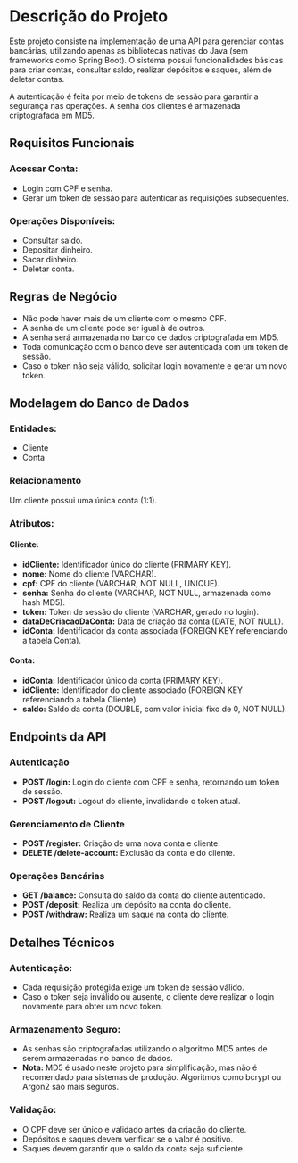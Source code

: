 <h1>Descrição do Projeto</h1>
    <p>Este projeto consiste na implementação de uma API para gerenciar contas bancárias, utilizando apenas as bibliotecas nativas do Java (sem frameworks como Spring Boot). O sistema possui funcionalidades básicas para criar contas, consultar saldo, realizar depósitos e saques, além de deletar contas.</p>
    <p>A autenticação é feita por meio de tokens de sessão para garantir a segurança nas operações. A senha dos clientes é armazenada criptografada em MD5.</p>

<h2>Requisitos Funcionais</h2>
    <h3>Acessar Conta:</h3>
    <ul>
        <li>Login com CPF e senha.</li>
        <li>Gerar um token de sessão para autenticar as requisições subsequentes.</li>
    </ul>
    <h3>Operações Disponíveis:</h3>
    <ul>
        <li>Consultar saldo.</li>
        <li>Depositar dinheiro.</li>
        <li>Sacar dinheiro.</li>
        <li>Deletar conta.</li>
    </ul>
    <h2>Regras de Negócio</h2>
    <ul>
        <li>Não pode haver mais de um cliente com o mesmo CPF.</li>
        <li>A senha de um cliente pode ser igual à de outros.</li>
        <li>A senha será armazenada no banco de dados criptografada em MD5.</li>
        <li>Toda comunicação com o banco deve ser autenticada com um token de sessão.</li>
        <li>Caso o token não seja válido, solicitar login novamente e gerar um novo token.</li>
    </ul>
    <h2>Modelagem do Banco de Dados</h2>
    <h3>Entidades:</h3>
    <ul>
        <li>Cliente</li>
        <li>Conta</li>
    </ul>
    <h3>Relacionamento</h3>
    <p>Um cliente possui uma única conta (1:1).</p>
    <h3>Atributos:</h3>
    <h4>Cliente:</h4>
    <ul>
        <li><strong>idCliente:</strong> Identificador único do cliente (PRIMARY KEY).</li>
        <li><strong>nome:</strong> Nome do cliente (VARCHAR).</li>
        <li><strong>cpf:</strong> CPF do cliente (VARCHAR, NOT NULL, UNIQUE).</li>
        <li><strong>senha:</strong> Senha do cliente (VARCHAR, NOT NULL, armazenada como hash MD5).</li>
        <li><strong>token:</strong> Token de sessão do cliente (VARCHAR, gerado no login).</li>
        <li><strong>dataDeCriacaoDaConta:</strong> Data de criação da conta (DATE, NOT NULL).</li>
        <li><strong>idConta:</strong> Identificador da conta associada (FOREIGN KEY referenciando a tabela Conta).</li>
    </ul>
    <h4>Conta:</h4>
    <ul>
        <li><strong>idConta:</strong> Identificador único da conta (PRIMARY KEY).</li>
        <li><strong>idCliente:</strong> Identificador do cliente associado (FOREIGN KEY referenciando a tabela Cliente).</li>
        <li><strong>saldo:</strong> Saldo da conta (DOUBLE, com valor inicial fixo de 0, NOT NULL).</li>
    </ul>
    <h2>Endpoints da API</h2>
    <h3>Autenticação</h3>
    <ul>
        <li><strong>POST /login:</strong> Login do cliente com CPF e senha, retornando um token de sessão.</li>
        <li><strong>POST /logout:</strong> Logout do cliente, invalidando o token atual.</li>
    </ul>
    <h3>Gerenciamento de Cliente</h3>
    <ul>
        <li><strong>POST /register:</strong> Criação de uma nova conta e cliente.</li>
        <li><strong>DELETE /delete-account:</strong> Exclusão da conta e do cliente.</li>
    </ul>
    <h3>Operações Bancárias</h3>
    <ul>
        <li><strong>GET /balance:</strong> Consulta do saldo da conta do cliente autenticado.</li>
        <li><strong>POST /deposit:</strong> Realiza um depósito na conta do cliente.</li>
        <li><strong>POST /withdraw:</strong> Realiza um saque na conta do cliente.</li>
    </ul>
    <h2>Detalhes Técnicos</h2>
    <h3>Autenticação:</h3>
    <ul>
        <li>Cada requisição protegida exige um token de sessão válido.</li>
        <li>Caso o token seja inválido ou ausente, o cliente deve realizar o login novamente para obter um novo token.</li>
    </ul>
    <h3>Armazenamento Seguro:</h3>
    <ul>
        <li>As senhas são criptografadas utilizando o algoritmo MD5 antes de serem armazenadas no banco de dados.</li>
        <li><strong>Nota:</strong> MD5 é usado neste projeto para simplificação, mas não é recomendado para sistemas de produção. Algoritmos como bcrypt ou Argon2 são mais seguros.</li>
    </ul>
    <h3>Validação:</h3>
    <ul>
        <li>O CPF deve ser único e validado antes da criação do cliente.</li>
        <li>Depósitos e saques devem verificar se o valor é positivo.</li>
        <li>Saques devem garantir que o saldo da conta seja suficiente.</li>
    </ul>
